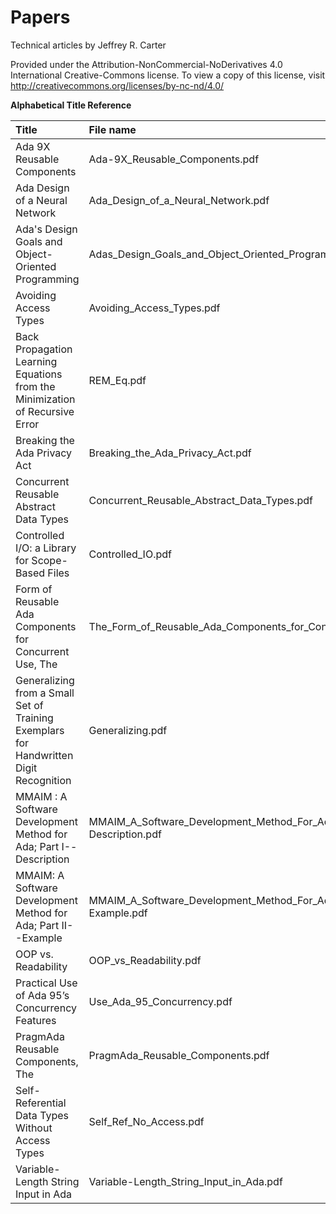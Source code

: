 # Papers
Technical articles by Jeffrey R. Carter

Provided under the Attribution-NonCommercial-NoDerivatives 4.0 International Creative-Commons license. To view a copy of this license, visit http://creativecommons.org/licenses/by-nc-nd/4.0/

**Alphabetical Title Reference**

Title | File name | Year
:---  | :---      | ---:
Ada 9X Reusable Components | Ada-9X_Reusable_Components.pdf | 1992
Ada Design of a Neural Network | Ada_Design_of_a_Neural_Network.pdf | 1994
Ada's Design Goals and Object-Oriented Programming | Adas_Design_Goals_and_Object_Oriented_Programming.pdf | 1994
Avoiding Access Types | Avoiding_Access_Types.pdf | 2024
Back Propagation Learning Equations from the Minimization of Recursive Error | REM_Eq.pdf | 1989
Breaking the Ada Privacy Act | Breaking_the_Ada_Privacy_Act.pdf | 1996
Concurrent Reusable Abstract Data Types | Concurrent_Reusable_Abstract_Data_Types.pdf | 1991
Controlled I/O: a Library for Scope-Based Files | Controlled_IO.pdf | 2024
Form of Reusable Ada Components for Concurrent Use, The | The_Form_of_Reusable_Ada_Components_for_Concurrent_Use.pdf | 1990
Generalizing from a Small Set of Training Exemplars for Handwritten Digit Recognition | Generalizing.pdf | 1991
MMAIM : A Software Development Method for Ada; Part I--Description | MMAIM_A_Software_Development_Method_For_Ada_Part_I--Description.pdf | 1988
MMAIM: A Software Development Method for Ada; Part II--Example | MMAIM_A_Software_Development_Method_For_Ada_Part_II--Example.pdf | 1998
OOP vs. Readability | OOP_vs_Readability.pdf | 1997
Practical Use of Ada 95’s Concurrency Features | Use_Ada_95_Concurrency.pdf | 1998
PragmAda Reusable Components, The | PragmAda_Reusable_Components.pdf | 2004
Self-Referential Data Types Without Access Types | Self_Ref_No_Access.pdf | 2021 (draft)
Variable-Length String Input in Ada | Variable-Length_String_Input_in_Ada.pdf | 1989
